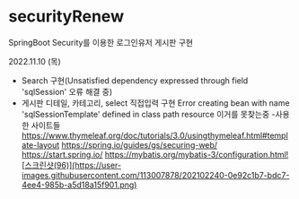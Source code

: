 # securityRenew
SpringBoot Security를 이용한 로그인유저 게시판 구현

2022.11.10 (목)
- Search 구현(Unsatisfied dependency expressed through field 'sqlSession' 오류 해결 중)
- 게시판 디테일, 카테고리, select 직접입력 구현
Error creating bean with name 'sqlSessionTemplate' defined in class path resource 이거를 못찾는중
-사용한 사이트들
https://www.thymeleaf.org/doc/tutorials/3.0/usingthymeleaf.html#template-layout
https://spring.io/guides/gs/securing-web/
https://start.spring.io/
https://mybatis.org/mybatis-3/configuration.html![스크린샷(96)](https://user-images.githubusercontent.com/113007878/202102240-0e92c1b7-bdc7-4ee4-985b-a5d18a15f901.png)
